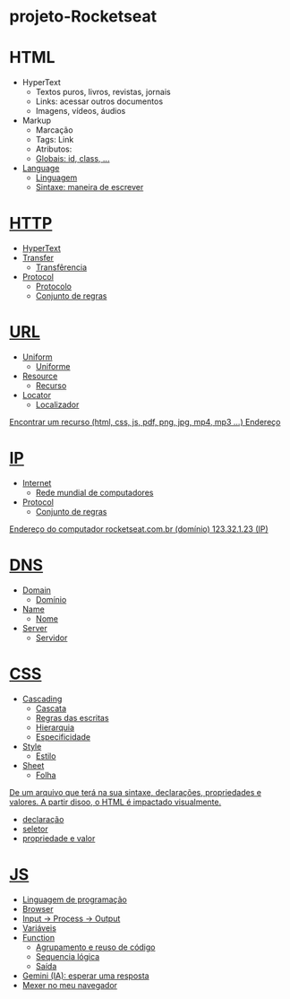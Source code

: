 # projeto-Rocketseat

# HTML 

- HyperText
  - Textos puros, livros, revistas, jornais
  - Links: acessar outros documentos
  - Imagens, vídeos, áudios
- Markup
  - Marcação
  - Tags: <a> Link </a>
  - Atributos: <a href="https://rocketseat.com.br">
  - Globais: id, class, ...
- Language
  - Linguagem
  - Sintaxe: maneira de escrever

# HTTP

- HyperText
- Transfer
  - Transfêrencia
- Protocol
  - Protocolo
  - Conjunto de regras

# URL

- Uniform
  - Uniforme
- Resource
  - Recurso
- Locator
  - Localizador

Encontrar um recurso (html, css, js, pdf, png, jpg, mp4, mp3 ...)
Endereço

# IP

- Internet
  - Rede mundial de computadores
- Protocol
  - Conjunto de regras

Endereço do computador
rocketseat.com.br (domínio)
123.32.1.23 (IP)

# DNS 

- Domain
  - Domínio
- Name
  - Nome
- Server
  - Servidor

# CSS

- Cascading 
  - Cascata
  - Regras das escritas
  - Hierarquia
  - Especificidade
- Style 
  - Estilo
- Sheet
  - Folha

De um arquivo que terá na sua sintaxe, declarações, propriedades e valores.
A partir disoo, o HTML é impactado visualmente.

- declaração
- seletor
- propriedade e valor

# JS

- Linguagem de programação
- Browser
- Input -> Process -> Output
- Variáveis
- Function 
  - Agrupamento e reuso de código
  - Sequencia lógica
  - Saída
- Gemini (IA): esperar uma resposta
- Mexer no meu navegador